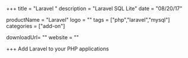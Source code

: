 +++
title = "Laravel "
description = "Laravel SQL Lite"
date = "08/20/17"

productName = "Laravel"
logo = ""
tags = ["php","laravel","mysql"]
categories = ["add-on"]

downloadUrl= ""
website = ""

+++
Add Laravel to your PHP applications
